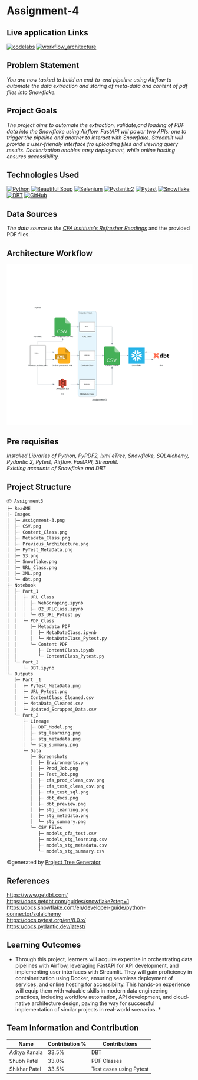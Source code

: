 # Assignment-4

## Live application Links
[![codelabs](https://img.shields.io/badge/codelabs-4285F4?style=for-the-badge&logo=codelabs&logoColor=white)]( https://codelabs-preview.appspot.com/?file_id=1RqHOoUqMIQfOulQol3h0uNZgvZv2XoVlEHEZQiwK2no#9)
[![workflow_architecture](https://img.shields.io/badge/workflow_architecture-FC6600?style=for-the-badge&logo=jupyter&logoColor=white)]( https://colab.research.google.com/drive/1ow6ueLi-AwGcwQSJhwZnQRYhPNbN8msh?usp=sharing)



## Problem Statement
*You are now tasked to build an end-to-end pipeline using Airflow to automate the data extraction and storing of meta-data and content of pdf files into Snowflake.*

## Project Goals
*The project aims to automate the extraction, validate,and loading of PDF data into the Snowflake using Airflow. FastAPI will power two APIs: one to trigger the pipeline and another to interact with Snowflake. Streamlit will provide a user-friendly interface fro uploading files and viewing query results. Dockerization enables easy deployment, while online hosting ensures accessibility.*

## Technologies Used
[![Python](https://img.shields.io/badge/Python-FFD43B?style=for-the-badge&logo=python&logoColor=blue)](https://www.python.org/)
[![Beautiful Soup](https://img.shields.io/badge/beautiful_soup-109989?style=for-the-badge&logo=beautiful_soup&logoColor=white)](https://pypi.org/project/beautifulsoup4/)
[![Selenium](https://img.shields.io/badge/Selenium-39e75f?style=for-the-badge&logo=selenium&logoColor=blue)](https://www.selenium.dev/)
[![Pydantic2](https://img.shields.io/badge/Pydantic_2-EF007E?style=for-the-badge&logo=pydantic&logoColor=blue)](https://docs.pydantic.dev/latest/)
[![Pytest](https://img.shields.io/badge/Pytest-D4E86D?style=for-the-badge&logo=pytest&logoColor=white)](https://docs.pytest.org/en/8.0.x/)
[![Snowflake](https://img.shields.io/badge/Snowflake-90e0ef?style=for-the-badge&logo=snowflake&logoColor=blue)](https://www.snowflake.com/en/)
[![DBT](https://img.shields.io/badge/DBT-f97f50?style=for-the-badge&logo=dbt&logoColor=white)](https://www.getdbt.com/)
[![GitHub](https://img.shields.io/badge/GitHub-100000?style=for-the-badge&logo=github&logoColor=white)](https://github.com/)

## Data Sources
*The data source is the [CFA Institute's Refresher Readings](https://www.cfainstitute.org/membership/professional-development/refresher-readings/#sort=%40refreadingcurriculumyear%20descending)* and the provided PDF files.

## Architecture Workflow
![CFA Workflow](https://github.com/BigDataIA-Spring2024-Sec1-Team5/Assignment-3/blob/main/Images/Assignment-3.png)

## Pre requisites
*Installed Libraries of Python, PyPDF2, lxml eTree, Snowflake, SQLAlchemy, Pydantic 2, Pytest, Airflow, FastAPI, Streamlit. <br>
Existing accounts of Snowflake and DBT*

## Project Structure
```
📦 Assignment3
├─ ReadME
|- Images
│  ├─ Assignment-3.png
│  ├─ CSV.png
│  ├─ Content_Class.png
│  ├─ Metadata_Class.png
│  ├─ Previous_Architecture.png
│  ├─ PyTest_MetaData.png
│  ├─ S3.png
│  ├─ Snowflake.png
│  ├─ URL_Class.png
│  ├─ XML.png
│  └─ dbt.png
├─ Notebook
│  ├─ Part_1
│  │  ├─ URL Class
│  │  │  ├─ WebScraping.ipynb
│  │  │  ├─ 02_URLClass.ipynb
│  │  │  └─ 03_URL_Pytest.py
│  │  └─ PDF_Class
│  │     ├─ Metadata PDF
│  │     │  ├─ MetaDataClass.ipynb
│  │     │  └─ MetaDataClass_Pytest.py
│  │     └─ Content PDF
│  │        ├─ ContentClass.ipynb
│  │        └─ ContentClass_Pytest.py
│  └─ Part_2
│     └─ DBT.ipynb
└─ Outputs
   ├─ Part _1
   │  ├─ PyTest_MetaData.png
   │  ├─ URL_Pytest.png
   │  ├─ ContentClass_Cleaned.csv
   │  ├─ MetaData_Cleaned.csv
   │  └─ Updated_Scrapped_Data.csv
   └─ Part_2
      ├─ Lineage
      │  ├─ DBT_Model.png
      │  ├─ stg_learning.png
      │  ├─ stg_metadata.png
      │  └─ stg_summary.png
      └─ Data
         ├─ Screenshots
         │  ├─ Environments.png
         │  ├─ Prod_Job.png
         │  ├─ Test_Job.png
         │  ├─ cfa_prod_clean_csv.png
         │  ├─ cfa_test_clean_csv.png
         │  ├─ cfa_test_sql.png
         │  ├─ dbt_docs.png
         │  ├─ dbt_preview.png
         │  ├─ stg_learning.png
         │  ├─ stg_metadata.png
         │  └─ stg_summary.png
         └─ CSV Files
            ├─ models_cfa_test.csv
            ├─ models_stg_learning.csv
            ├─ models_stg_metadata.csv
            └─ models_stg_summary.csv
```
©generated by [Project Tree Generator](https://woochanleee.github.io/project-tree-generator)

## References
https://www.getdbt.com/ <br>
https://docs.getdbt.com/guides/snowflake?step=1 <br>
https://docs.snowflake.com/en/developer-guide/python-connector/sqlalchemy  <br>
https://docs.pytest.org/en/8.0.x/ <br>
https://docs.pydantic.dev/latest/

## Learning Outcomes
* Through this project, learners will acquire expertise in orchestrating data pipelines with Airflow, leveraging FastAPI for API development, and implementing user interfaces with Streamlit. They will gain proficiency in containerization using Docker, ensuring seamless deployment of services, and online hosting for accessibility. This hands-on experience will equip them with valuable skills in modern data engineering practices, including workflow automation, API development, and cloud-native architecture design, paving the way for successful implementation of similar projects in real-world scenarios. *

## Team Information and Contribution 

Name | Contribution %| Contributions |
--- |--- | --- |
Aditya Kanala | 33.5% | DBT|
Shubh Patel | 33.0% | PDF Classes |
Shikhar Patel | 33.5% | Test cases using Pytest|
